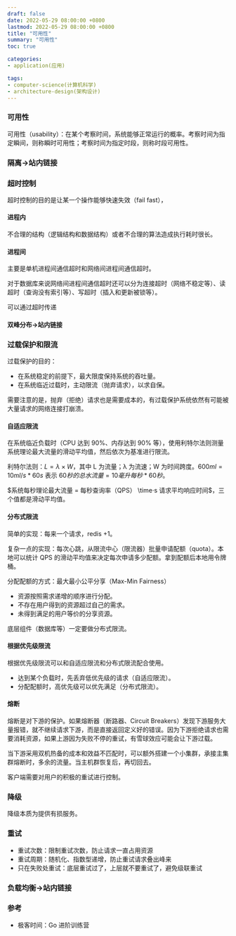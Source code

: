 ```yaml
---
draft: false
date: 2022-05-29 08:00:00 +0800
lastmod: 2022-05-29 08:00:00 +0800
title: "可用性"
summary: "可用性"
toc: true

categories:
- application(应用)

tags:
- computer-science(计算机科学)
- architecture-design(架构设计)
---
```


### 可用性

可用性（usability）：在某个考察时间，系统能够正常运行的概率。考察时间为指定瞬间，则称瞬时可用性；考察时间为指定时段，则称时段可用性。

### 隔离->站内链接

### 超时控制

超时控制的目的是让某一个操作能够快速失效（fail fast），

#### 进程内

不合理的结构（逻辑结构和数据结构）或者不合理的算法造成执行耗时很长。

#### 进程间

主要是单机进程间通信超时和网络间进程间通信超时。

对于数据库来说网络间进程间通信超时还可以分为连接超时（网络不稳定等）、读超时（查询没有索引等）、写超时（插入和更新被锁等）。

可以通过超时传递

#### 双峰分布->站内链接

### 过载保护和限流

过载保护的目的：

- 在系统稳定的前提下，最大限度保持系统的吞吐量。
- 在系统临近过载时，主动限流（抛弃请求），以求自保。

需要注意的是，抛弃（拒绝）请求也是需要成本的，有过载保护系统依然有可能被大量请求的网络连接打崩溃。

#### 自适应限流

在系统临近负载时（CPU 达到 90%、内存达到 90% 等），使用利特尔法则测量系统理论最大流量的滑动平均值，然后依次为基准进行限流。

利特尔法则：$L = λ \times W$，其中 L 为流量；λ 为流速；W 为时间跨度。$600ml = 10 ml/s * 60s$ 表示 $60 秒的总水流量 = 10 毫升每秒 * 60 秒$。

$系统每秒理论最大流量 = 每秒查询率（QPS） \time·s 请求平均响应时间$，三个值都是滑动平均值。

#### 分布式限流

简单的实现：每来一个请求，redis +1。

复杂一点的实现：每次心跳，从限流中心（限流器）批量申请配额（quota）。本地可以统计 QPS 的滑动平均值来决定每次申请多少配额。拿到配额后本地用令牌桶。

分配配额的方式：最大最小公平分享（Max-Min Fairness）

- 资源按照需求递增的顺序进行分配。
- 不存在用户得到的资源超过自己的需求。
- 未得到满足的用户等价的分享资源。

底层组件（数据库等）一定要做分布式限流。

#### 根据优先级限流

根据优先级限流可以和自适应限流和分布式限流配合使用。

- 达到某个负载时，先丢弃低优先级的请求（自适应限流）。
- 分配配额时，高优先级可以优先满足（分布式限流）。

#### 熔断

熔断是对下游的保护。如果熔断器（断路器、Circuit Breakers）发现下游服务大量报错，就不继续请求下游，而是直接返回定义好的错误。因为下游拒绝请求也需要消耗资源，如果上游因为失败不停的重试，有雪球效应可能会让下游过载。

当下游采用双机热备的成本和效益不匹配时，可以额外搭建一个小集群，承接主集群熔断时，多余的流量。当主机群恢复后，再切回去。

客户端需要对用户的积极的重试进行控制。

### 降级

降级本质为提供有损服务。

### 重试

- 重试次数：限制重试次数，防止请求一直占用资源
- 重试周期：随机化、指数型递增，防止重试请求叠出峰来
- 只在失败处重试：底层重试过了，上层就不要重试了，避免级联重试

### 负载均衡->站内链接

### 参考

- 极客时间：Go 进阶训练营
